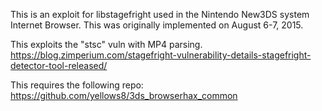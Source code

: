 This is an exploit for libstagefright used in the Nintendo New3DS system Internet Browser. This was originally implemented on August 6-7, 2015.

This exploits the "stsc" vuln with MP4 parsing. https://blog.zimperium.com/stagefright-vulnerability-details-stagefright-detector-tool-released/

This requires the following repo: https://github.com/yellows8/3ds_browserhax_common

